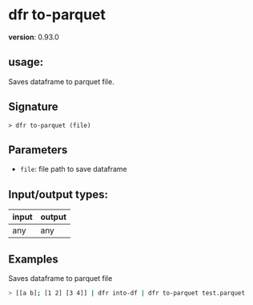 # dfr to-parquet

**version**: 0.93.0

## **usage**:

Saves dataframe to parquet file.

## Signature

`> dfr to-parquet (file)`

## Parameters

- `file`: file path to save dataframe

## Input/output types:

| input | output |
| ----- | ------ |
| any   | any    |

## Examples

Saves dataframe to parquet file

```bash
> [[a b]; [1 2] [3 4]] | dfr into-df | dfr to-parquet test.parquet
```
